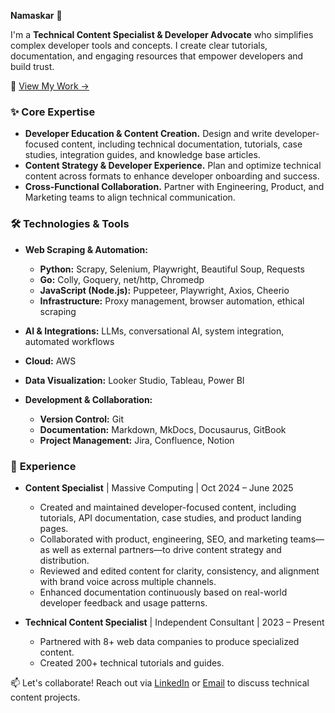 **Namaskar** 🙏

I'm a **Technical Content Specialist & Developer Advocate** who simplifies complex developer tools and concepts. I create clear tutorials, documentation, and engaging resources that empower developers and build trust.

📌 [View My Work →](https://github.com/triposat/published-blogs)

### ✨ **Core Expertise**

* **Developer Education & Content Creation.** Design and write developer-focused content, including technical documentation, tutorials, case studies, integration guides, and knowledge base articles.
* **Content Strategy & Developer Experience.** Plan and optimize technical content across formats to enhance developer onboarding and success.
* **Cross-Functional Collaboration.** Partner with Engineering, Product, and Marketing teams to align technical communication.

### 🛠️ **Technologies & Tools**

* **Web Scraping & Automation:**
    * **Python:** Scrapy, Selenium, Playwright, Beautiful Soup, Requests
    * **Go:** Colly, Goquery, net/http, Chromedp
    * **JavaScript (Node.js):** Puppeteer, Playwright, Axios, Cheerio
    * **Infrastructure:** Proxy management, browser automation, ethical scraping

* **AI & Integrations:** LLMs, conversational AI, system integration, automated workflows

* **Cloud:** AWS

* **Data Visualization:** Looker Studio, Tableau, Power BI

* **Development & Collaboration:**
    * **Version Control:** Git
    * **Documentation:** Markdown, MkDocs, Docusaurus, GitBook
    * **Project Management:** Jira, Confluence, Notion

### 💼 **Experience**

* **Content Specialist** | Massive Computing | Oct 2024  – June 2025
   * Created and maintained developer-focused content, including tutorials, API documentation, case studies, and product landing pages.
   * Collaborated with product, engineering, SEO, and marketing teams—as well as external partners—to drive content strategy and distribution.
   * Reviewed and edited content for clarity, consistency, and alignment with brand voice across multiple channels.
   * Enhanced documentation continuously based on real-world developer feedback and usage patterns.

* **Technical Content Specialist** | Independent Consultant | 2023 – Present
    * Partnered with 8+ web data companies to produce specialized content.
    * Created 200+ technical tutorials and guides.

📫 Let's collaborate! Reach out via [LinkedIn](https://www.linkedin.com/in/triposat/) or [Email](mailto:tripathisatyam5721@gmail.com) to discuss technical content projects.
